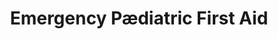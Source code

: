 ---
layout: course
title: Emergency P&aelig;diatric First Aid
abbrev: EPFA
summary: Essential life saving skills when working with children
length: 1 day
order: 3
permalink: /courses/EPFA/
---